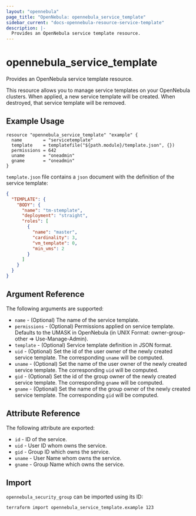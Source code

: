 ```yaml
---
layout: "opennebula"
page_title: "OpenNebula: opennebula_service_template"
sidebar_current: "docs-opennebula-resource-service-template"
description: |-
  Provides an OpenNebula service template resource.
---
```


# opennebula_service_template

Provides an OpenNebula service template resource.

This resource allows you to manage service templates on your OpenNebula clusters. When applied,
a new service template will be created. When destroyed, that service template will be removed.

## Example Usage

```hcl
resource "opennebula_service_template" "example" {
  name        = "servicetemplate"
  template    = templatefile("${path.module}/template.json", {})
  permissions = 642
  uname       = "oneadmin"
  gname       = "oneadmin"
}
```

`template.json` file contains a `json` document with the definition of the service template:

```json
{
  "TEMPLATE": {
    "BODY": {
      "name": "tm-stemplate",
      "deployment": "straight",
      "roles": [
        {
          "name": "master",
          "cardinality": 3,
          "vm_template": 0,
          "min_vms": 2
        }
      ]
    }
  }
}
```

## Argument Reference

The following arguments are supported:

* `name` - (Optional) The name of the service template.
* `permissions` - (Optional) Permissions applied on service template. Defaults to the UMASK in OpenNebula (in UNIX Format: owner-group-other => Use-Manage-Admin).
* `template` - (Optional) Service template definition in JSON format.
* `uid` - (Optional) Set the id of the user owner of the newly created service template. The corresponding `uname` will be computed.
* `uname` - (Optional) Set the name of the user owner of the newly created service template. The corresponding `uid` will be computed.
* `gid` - (Optional) Set the id of the group owner of the newly created service template. The corresponding `gname` will be computed.
* `gname` - (Optional) Set the name of the group owner of the newly created service template. The corresponding `gid` will be computed.

## Attribute Reference

The following attribute are exported:

* `id` - ID of the service.
* `uid` - User ID whom owns the service.
* `gid` - Group ID which owns the service.
* `uname` - User Name whom owns the service.
* `gname` - Group Name which owns the service.

## Import

`opennebula_security_group` can be imported using its ID:

```shell
terraform import opennebula_service_template.example 123
```

